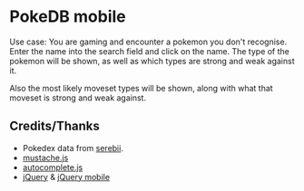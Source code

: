 ﻿PokeDB mobile
=============

Use case: You are gaming and encounter a pokemon you don't recognise. Enter the name into the search field and click on the name.
The type of the pokemon will be shown, as well as which types are strong and weak against it.

Also the most likely moveset types will be shown, along with what that moveset is strong and weak against.



Credits/Thanks
--------------
* Pokedex data from [serebii](http://www.serebii.net/xy/typechart.shtml).
* [mustache.js](https://github.com/janl/mustache.js)
* [autocomplete.js](https://github.com/commadelimited/autoComplete.js)
* [jQuery](http://jquery.com/) &  [jQuery mobile](http://jquerymobile.com/)
